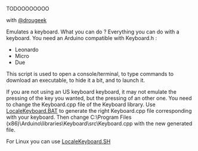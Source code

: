 TODOOOOOOOO

with [@drougeek](https://github.com/drougeek)

Emulates a keyboard.
What you can do ? Everything you can do with a keyboard. 
You need an Arduino compatible with Keyboard.h :
* Leonardo
* Micro
* Due

This script is used to open a console/terminal, to type commands to download an executable, to hide it a bit, and to launch it.

If you are not using an US keyboard keyboard, it may not emulate the pressing of the key you wanted, but the pressing of an other one. 
You need to change the Keyboard.cpp file of the Keyboard library.
Use [LocaleKeyboard.BAT](https://github.com/BlueArduino20/LocaleKeyboard.BAT) to generate the right Keyboard.cpp file corresponding with your keyboard.
Then change C:\Program Files (x86)\Arduino\libraries\Keyboard\src\Keyboard.cpp with the new generated file.

For Linux you can use [LocaleKeyboard.SH](https://github.com/BlueArduino20/LocaleKeyboard.SH)